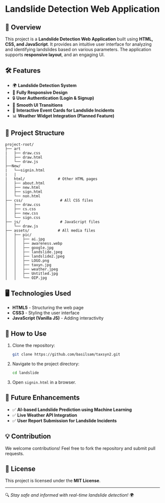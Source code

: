 
# Landslide Detection Web Application

## 📌 Overview
This project is a **Landslide Detection Web Application** built using **HTML, CSS, and JavaScript**. It provides an intuitive user interface for analyzing and identifying landslides based on various parameters. The application supports **responsive layout**, and an engaging UI.

## 🛠 Features
- 🌍 **Landslide Detection System**   
- 📱 **Fully Responsive Design**  
- 🔒 **User Authentication (Login & Signup)**  
- 🔄 **Smooth UI Transitions**  
- 📌 **Interactive Event Cards for Landslide Incidents**  
- 📊 **Weather Widget Integration (Planned Feature)**  

## 📂 Project Structure
```
project-root/
├── art
|   ├── draw.css
│   ├── draw.html
│   └── draw.js    
├──New/
|   └──signin.html 
|   |
|   html/               # Other HTML pages
│   ├── about.html
│   ├── new.html
│   ├── sign.html
│   └── non.html
├── css/                 # All CSS files
│   ├── draw.css
│   ├── cs.css
│   ├── new.css
│   └── sign.css
├── js/                  # JavaScript files
│   └── draw.js
├── assets/             # All media files
│   ├── pic/
│   │   ├── ai.jpg
│   │   ├── awareness.webp
│   │   ├── google.jpg
│   │   ├── landslide.jpeg
│   │   ├── landslide2.jpeg
│   │   ├── LOGO.png
│   │   ├── taxyn.jpg
│   │   ├── weather.jpeg
│   │   ├── Untitled.jpg
│   │   └── OIP.jpg
```

## 🖥️ Technologies Used
- **HTML5** - Structuring the web page  
- **CSS3** - Styling the user interface  
- **JavaScript (Vanilla JS)** - Adding interactivity  

## 🎯 How to Use
1. Clone the repository:
   ```sh
   git clone https://github.com/basilsam/taxsyn2.git
   ```
2. Navigate to the project directory:
   ```sh
   cd landslide
   ```
3. Open `signin.html` in a browser.

## 🚀 Future Enhancements
- ✅ **AI-based Landslide Prediction using Machine Learning**  
- ✅ **Live Weather API Integration**  
- ✅ **User Report Submission for Landslide Incidents**  

## 💡 Contribution
We welcome contributions! Feel free to fork the repository and submit pull requests.

## 📜 License
This project is licensed under the **MIT License**.

---

🔍 *Stay safe and informed with real-time landslide detection!* 🌍  
```
